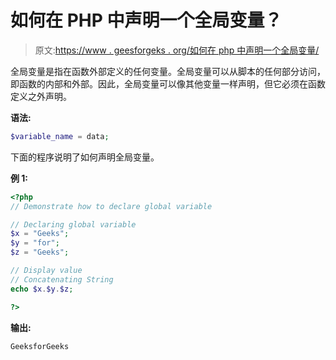 # 如何在 PHP 中声明一个全局变量？

> 原文:[https://www . geesforgeks . org/如何在 php 中声明一个全局变量/](https://www.geeksforgeeks.org/how-to-declare-a-global-variable-in-php/)

全局变量是指在函数外部定义的任何变量。全局变量可以从脚本的任何部分访问，即函数的内部和外部。因此，全局变量可以像其他变量一样声明，但它必须在函数定义之外声明。

**语法:**

```php
$variable_name = data;
```

下面的程序说明了如何声明全局变量。

**例 1:**

```php
<?php
// Demonstrate how to declare global variable

// Declaring global variable
$x = "Geeks";
$y = "for";
$z = "Geeks";

// Display value
// Concatenating String
echo $x.$y.$z;

?>
```

**输出:**

```php
GeeksforGeeks

```